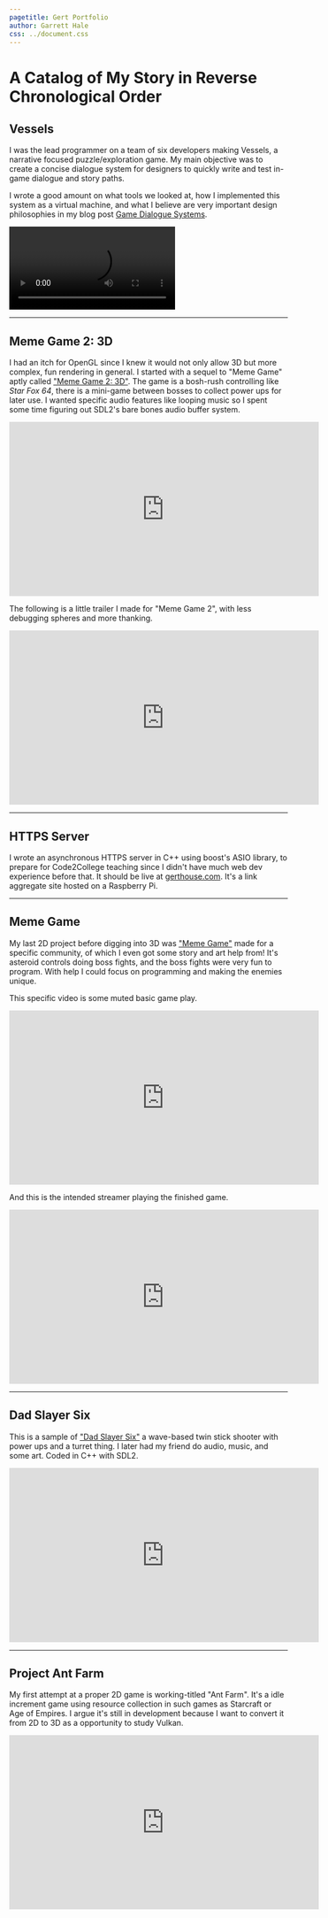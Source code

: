 ```yaml
---
pagetitle: Gert Portfolio
author: Garrett Hale
css: ../document.css
---
```


A Catalog of My Story in Reverse Chronological Order
====================================================

Vessels
-------

I was the lead programmer on a team of six developers making Vessels, a narrative
focused puzzle/exploration game. My main objective was to create a concise dialogue
system for designers to quickly write and test in-game dialogue and story paths.

I wrote a good amount on what tools we looked at, how I implemented this system
as a virtual machine, and what I believe are very important design philosophies
in my blog post [Game Dialogue Systems](/dialogue-systems/).

<video controls loop>
<source src="small_vessels.webm" type="video/webm">
</video>

---

Meme Game 2: 3D
---------------

I had an itch for OpenGL since I knew it would not only allow 3D but more
complex, fun rendering in general. I started with a sequel to "Meme Game" aptly
called ["Meme Game 2: 3D"](https://bitbucket.org/Gertkeno/meme-game-23d/downloads/).
The game is a bosh-rush controlling like *Star Fox 64*, there is a mini-game
between bosses to collect power ups for later use. I wanted specific audio
features like looping music so I spent some time figuring out SDL2's bare bones
audio buffer system.

<iframe width="560" height="315" src="https://www.youtube-nocookie.com/embed/ZObwwNiPOq4?rel=0" frameborder="0" allow="autoplay; encrypted-media" allowfullscreen></iframe>

The following is a little trailer I made for "Meme Game 2", with less
debugging spheres and more thanking.

<iframe width="560" height="315" src="https://www.youtube-nocookie.com/embed/p9rINCeBq4s?rel=0" frameborder="0" allow="autoplay; encrypted-media" allowfullscreen></iframe>

---

HTTPS Server
------------

I wrote an asynchronous HTTPS server in C++ using boost's ASIO library, to
prepare for Code2College teaching since I didn't have much web dev experience
before that. It should be live at [gerthouse.com](https://gerthouse.com/).
It's a link aggregate site hosted on a Raspberry Pi.

---

Meme Game
---------

My last 2D project before digging into 3D was ["Meme
Game"](https://bitbucket.org/Gertkeno/meme-game/downloads/) made for a
specific community, of which I even got some story and art help from!
It's asteroid controls doing boss fights, and the boss fights were very fun to
program. With help I could focus on programming and making the enemies unique.

This specific video is some muted basic game play.

<iframe width="560" height="315" src="https://www.youtube-nocookie.com/embed/STzDAmqXj5c?rel=0" frameborder="0" allow="autoplay; encrypted-media" allowfullscreen></iframe>

And this is the intended streamer playing the finished game.

<iframe src="https://www.youtube-nocookie.com/embed/Z1RxPUxIggQ?start=5925" width="560" height="315" frameborder="0" allow="autoplay; encrypted-media" allowfullscreen></iframe>

---

Dad Slayer Six
--------------

This is a sample of ["Dad Slayer
Six"](https://bitbucket.org/Gertkeno/dadslayersix/downloads/) a
wave-based twin stick shooter with power ups and a turret thing. I later had
my friend do audio, music, and some art. Coded in C++ with SDL2.

<iframe width="560" height="315" src="https://www.youtube-nocookie.com/embed/0rdo_x2oDKE?rel=0" frameborder="0" allow="autoplay; encrypted-media" allowfullscreen></iframe>

---

Project Ant Farm
----------------

My first attempt at a proper 2D game is working-titled "Ant Farm". It's a idle
increment game using resource collection in such games as Starcraft or
Age of Empires. I argue it's still in development because I want to convert it
from 2D to 3D as a opportunity to study Vulkan.

<iframe width="560" height="315" src="https://www.youtube-nocookie.com/embed/vvI1iAd-gqo" frameborder="0" allow="autoplay; encrypted-media" allowfullscreen></iframe>

<!-- vim: set cc=80: -->
<!-- vim: set spell: -->
